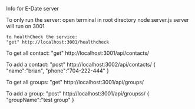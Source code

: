 
Info for E-Date server

To only run the server:
    open terminal in root directory
    node server.js
    server will run on 3001

    to healthCheck the service:
    "get" http://localhost:3001/healthcheck


To get all contact:
    "get" http://localhost:3001/api/contacts/

To add a contact:
    "post" http://localhost:3002/api/contacts/
        {
            "name":"brian",
            "phone":"704-222-444"
        }




To get all groups:
    "get" http://localhost:3001/api/groups/

To add a group:
    "post" http://localhost:3001/api/groupss/
        {
            "groupName":"test group"
        }






